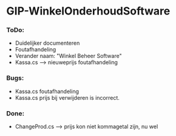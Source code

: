 # GIP-WinkelOnderhoudSoftware
### ToDo:

- Duidelijker documenteren
- Foutafhandeling
- Verander naam: "Winkel Beheer Software"
- Kassa.cs --> nieuweprijs foutafhandeling

### Bugs: 

- Kassa.cs foutafhandeling
- Kassa.cs prijs bij verwijderen is incorrect.

### Done:

- ChangeProd.cs --> prijs kon niet kommagetal zijn, nu wel